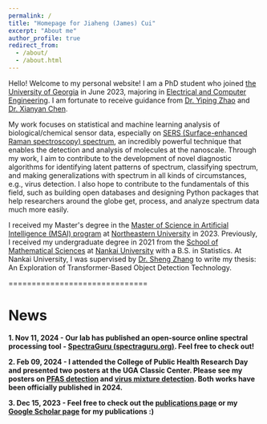 ```yaml
---
permalink: /
title: "Homepage for Jiaheng (James) Cui"
excerpt: "About me"
author_profile: true
redirect_from: 
  - /about/
  - /about.html
---
```

Hello! Welcome to my personal website! I am a PhD student who joined [the University of Georgia](https://www.uga.edu/) in June 2023, majoring in [Electrical and Computer Engineering](https://www.engineering.uga.edu/phd-engineering/electrical-and-computer). I am fortunate to receive guidance from [Dr. Yiping Zhao](https://www.zhao-nano-lab.com/) and [Dr. Xianyan Chen](https://publichealth.uga.edu/faculty-member/xianyan-chen/).

My work focuses on statistical and machine learning analysis of biological/chemical sensor data, especially on [SERS (Surface-enhanced Raman spectroscopy) spectrum](https://en.wikipedia.org/wiki/Surface-enhanced_Raman_spectroscopy), an incredibly powerful technique that enables the detection and analysis of molecules at the nanoscale. Through my work, I aim to contribute to the development of novel diagnostic algorithms for identifying latent patterns of spectrum, classifying spectrum, and making generalizations with spectrum in all kinds of circumstances, e.g., virus detection. I also hope to contribute to the fundamentals of this field, such as building open databases and designing Python packages that help researchers around the globe get, process, and analyze spectrum data much more easily.

I received my Master's degree in the [Master of Science in Artificial Intelligence (MSAI) program](https://www.khoury.northeastern.edu/programs/artificial-intelligence-ms/) at [Northeastern University](https://www.northeastern.edu/) in 2023. Previously, I received my undergraduate degree in 2021 from the [School of Mathematical Sciences](http://en.math.nankai.edu.cn/main.htm) at [Nankai University](https://en.nankai.edu.cn/) with a B.S. in Statistics. At Nankai University, I was supervised by [Dr. Sheng Zhang](http://en.math.nankai.edu.cn/2015/1112/c4059a32165/page.htm) to write my thesis: An Exploration of Transformer-Based Object Detection Technology.

==============================
# News
**1. Nov 11, 2024 - Our lab has published an open-source online spectral processing tool - [SpectraGuru (spectraguru.org)](https://spectraguru.org). Feel free to check out!**

**2. Feb 09, 2024 - I attended the College of Public Health Research Day and presented two posters at the UGA Classic Center. Please see my posters on [PFAS detection](https://jimcui3.github.io/files/02092024%20-%20PFAS_Poster_36x56.pdf) and [virus mixture detection](https://jimcui3.github.io/files/02092024%20-%20Virus_Mixture_Poster_36x56.pdf). Both works have been officially published in 2024.**

**3. Dec 15, 2023 - Feel free to check out the [publications page](https://jimcui3.github.io/publications/) or my [Google Scholar page](https://scholar.google.com/citations?user=zXVzYK8AAAAJ&hl=en) for my publications :)**

<!-- **$\leftarrow$ Please feel free to connect with me for any collaboration opportunities or discussions related to this fascinating field!** --> 

<!-- * This webpage is still under construction! I'll add more things to it in the future. --> 

<!-- # Still under construction... --> 

